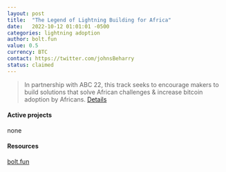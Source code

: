 ```yaml
---
layout: post
title:  "The Legend of Lightning Building for Africa"
date:   2022-10-12 01:01:01 -0500
categories: lightning adoption
author: bolt.fun
value: 0.5
currency: BTC
contact: https://twitter.com/johnsBeharry
status: claimed
---
```


> In partnership with ABC 22, this track seeks to encourage makers to build solutions that solve African challenges & increase bitcoin adoption by Africans.
[Details](https://makers.bolt.fun/tournaments/1/overview)

#### Active projects
none

#### Resources
[bolt.fun](https://makers.bolt.fun/)
